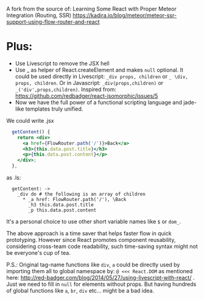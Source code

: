 A fork from the source of: Learning Some React with Proper Meteor Integration (Routing, SSR)
https://kadira.io/blog/meteor/meteor-ssr-support-using-flow-router-and-react

# Plus:
* Use Livescript to remove the JSX hell
* Use _ as helper of React.createElement and makes `null` optional. It could be used directly in Livescript: `_div props, children` or `_ \div, props, children`. Or in Javascript: `_div(props,children)` or `_('div',props,children)`. Inspired from: https://github.com/redbadger/react-isomorphic/issues/5
* Now we have the full power of a functional scripting language and jade-like templates truly unified.

We could write .jsx
```jsx
  getContent() {
    return <div>
      <a href={FlowRouter.path('/')}>Back</a>
      <h3>{this.data.post.title}</h3>
      <p>{this.data.post.content}</p>
    </div>;
  },
```
as .ls:
```livescript
  getContent: ->
    _div do # the following is an array of children
      * _a href: FlowRouter.path('/'), \Back
        _h3 this.data.post.title
        _p this.data.post.content
```

It's a personal choice to use other short variable names like `$` or `dom_`.

The above approach is a time saver that helps faster flow in quick prototyping. However since React promotes component reusability, considering cross-team code readability, such time-saving syntax might not be everyone's cup of tea.

P.S.: Original tag-name functions like `div`, `a` could be directly used by importing them all to global namespace by: `@ <<< React.DOM` as mentioned here: http://red-badger.com/blog/2014/05/27/using-livescript-with-react/ . Just we need to fill in `null` for elements without props. But having hundreds of global functions like `a`, `br`, `div` etc... might be a bad idea.

